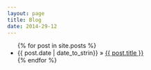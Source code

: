 ```yaml
---
layout: page
title: Blog
date: 2014-29-12
---
```

<ul>
  {% for post in site.posts %}
    <li><span>{{ post.date | date_to_strin}}</span> » <a href="{{ post.url }}" title="{{ post.title }}">{{ post.title }}</a></li>
  {% endfor %}
</ul>
